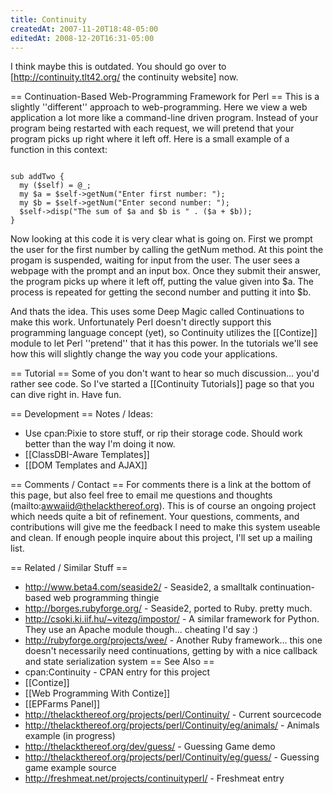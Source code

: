 ```yaml
---
title: Continuity
createdAt: 2007-11-20T18:48-05:00
editedAt: 2008-12-20T16:31-05:00
---
```


I think maybe this is outdated. You should go over to [http://continuity.tlt42.org/ the continuity website] now.

== Continuation-Based Web-Programming Framework for Perl ==
This is a slightly ''different'' approach to web-programming. Here we view a web application a lot more like a command-line driven program. Instead of your program being restarted with each request, we will pretend that your program picks up right where it left off. Here is a small example of a function in this context:


<code>
sub addTwo {
  my ($self) = @_;
  my $a = $self->getNum("Enter first number: ");
  my $b = $self->getNum("Enter second number: ");
  $self->disp("The sum of $a and $b is " . ($a + $b));
}
</code>

Now looking at this code it is very clear what is going on. First we prompt the user for the first number by calling the getNum method. At this point the progam is suspended, waiting for input from the user. The user sees a webpage with the prompt and an input box. Once they submit their answer, the program picks up where it left off, putting the value given into $a. The process is repeated for getting the second number and putting it into $b.

And thats the idea. This uses some Deep Magic called Continuations to make this work. Unfortunately Perl doesn't directly support this programming language concept (yet), so Continuity utilizes the [[Contize]] module to let Perl ''pretend'' that it has this power. In the tutorials we'll see how this will slightly change the way you code your applications.


== Tutorial ==
Some of you don't want to hear so much discussion... you'd rather see code. So I've started a [[Continuity Tutorials]] page so that you can dive right in. Have fun.

== Development ==
Notes / Ideas:
* Use cpan:Pixie to store stuff, or rip their storage code. Should work better than the way I'm doing it now.
* [[ClassDBI-Aware Templates]]
* [[DOM Templates and AJAX]]

== Comments / Contact ==
For comments there is a link at the bottom of this page, but also feel free to email me questions and thoughts (mailto:awwaiid@thelackthereof.org). This is of course an ongoing project which needs quite a bit of refinement. Your questions, comments, and contributions will give me the feedback I need to make this system useable and clean. If enough people inquire about this project, I'll set up a mailing list.

== Related / Similar Stuff ==
* http://www.beta4.com/seaside2/ - Seaside2, a smalltalk continuation-based web programming thingie
* http://borges.rubyforge.org/ - Seaside2, ported to Ruby. pretty much.
* http://csoki.ki.iif.hu/~vitezg/impostor/ - A similar framework for Python. They use an Apache module though... cheating I'd say :)
* http://rubyforge.org/projects/wee/ - Another Ruby framework... this one doesn't necessarily need continuations, getting by with a nice callback and state serialization system
== See Also ==
* cpan:Continuity - CPAN entry for this project
* [[Contize]]
* [[Web Programming With Contize]]
* [[EPFarms Panel]]
* http://thelackthereof.org/projects/perl/Continuity/ - Current sourcecode
* http://thelackthereof.org/projects/perl/Continuity/eg/animals/ - Animals example (in progress)
* http://thelackthereof.org/dev/guess/ - Guessing Game demo
* http://thelackthereof.org/projects/perl/Continuity/eg/guess/ - Guessing game example source
* http://freshmeat.net/projects/continuityperl/ - Freshmeat entry


